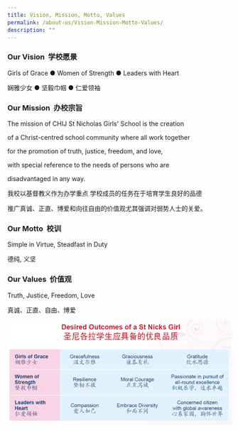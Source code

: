 ```yaml
---
title: Vision, Mission, Motto, Values
permalink: /about-us/Vision-Mission-Motto-Values/
description: ""
---
```

### Our Vision  学校愿景

Girls of Grace ● Women of Strength ● Leaders with Heart

娴雅少女 ● 坚毅巾帼 ● 仁爱领袖

### Our Mission  办校宗旨

The mission of CHIJ St Nicholas Girls' School is the creation 

of a Christ-centred school community where all work together 

for the promotion of truth, justice, freedom, and love, 

with special reference to the needs of persons who are 

disadvantaged in any way.

我校以基督教义作为办学重点 学校成员的任务在于培育学生良好的品德

推广真诚、正直、博爱和向往自由的价值观尤其强调对弱势人士的关爱。

### Our Motto  校训 

Simple in Virtue, Steadfast in Duty 

德纯, 义坚

### Our Values  价值观

Truth, Justice, Freedom, Love

真诚、正直、自由、博爱

![](/images/vision_mission_values.png)

